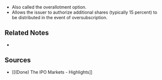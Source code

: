 - Also called the overallotment option.
- Allows the issuer to authorize additional shares (typically 15 percent) to be distributed in the event of oversubscription.

## Related Notes
- 

## Sources
- [[(Done) The IPO Markets - Highlights]]